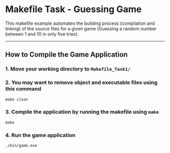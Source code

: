 # Makefile Task - Guessing Game

This makefile example automates the building process (compilation and linking) of the source files for a given game (Guessing a random number between 1 and 10 in only five tries).

---

## How to Compile the Game Application

### 1. Move your working directory to `Makefile_Task1/`

### 2. You may want to remove object and executable files using this command

```shell
make clean
```

### 3. Compile the application by running the makefile using `make`

```shell
make
```

### 4. Run the game application

```shell
./bin/game.exe
```
